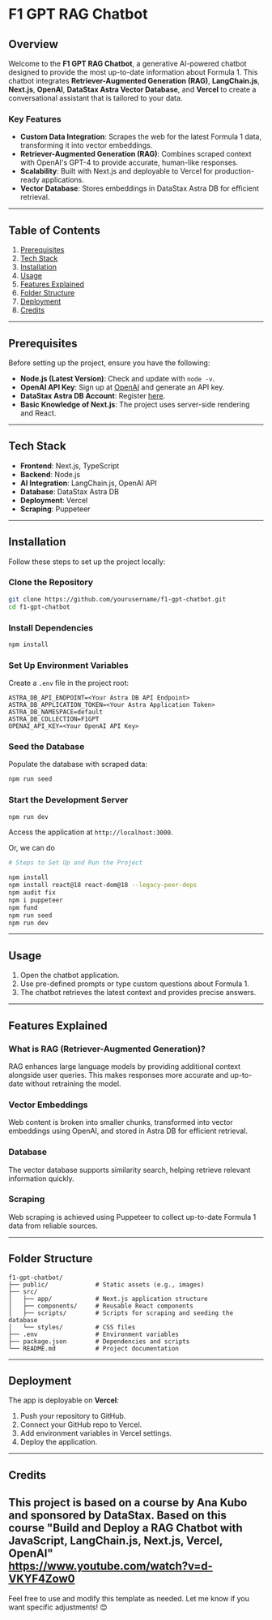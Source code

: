 # F1 GPT RAG Chatbot

## Overview

Welcome to the **F1 GPT RAG Chatbot**, a generative AI-powered chatbot designed to provide the most up-to-date information about Formula 1. This chatbot integrates **Retriever-Augmented Generation (RAG)**, **LangChain.js**, **Next.js**, **OpenAI**, **DataStax Astra Vector Database**, and **Vercel** to create a conversational assistant that is tailored to your data.

### Key Features
- **Custom Data Integration**: Scrapes the web for the latest Formula 1 data, transforming it into vector embeddings.
- **Retriever-Augmented Generation (RAG)**: Combines scraped context with OpenAI's GPT-4 to provide accurate, human-like responses.
- **Scalability**: Built with Next.js and deployable to Vercel for production-ready applications.
- **Vector Database**: Stores embeddings in DataStax Astra DB for efficient retrieval.

---

## Table of Contents
1. [Prerequisites](#prerequisites)
2. [Tech Stack](#tech-stack)
3. [Installation](#installation)
4. [Usage](#usage)
5. [Features Explained](#features-explained)
6. [Folder Structure](#folder-structure)
7. [Deployment](#deployment)
8. [Credits](#credits)

---

## Prerequisites
Before setting up the project, ensure you have the following:
- **Node.js (Latest Version)**: Check and update with `node -v`.
- **OpenAI API Key**: Sign up at [OpenAI](https://openai.com) and generate an API key.
- **DataStax Astra DB Account**: Register [here](https://www.datastax.com/astra).
- **Basic Knowledge of Next.js**: The project uses server-side rendering and React.

---

## Tech Stack
- **Frontend**: Next.js, TypeScript
- **Backend**: Node.js
- **AI Integration**: LangChain.js, OpenAI API
- **Database**: DataStax Astra DB
- **Deployment**: Vercel
- **Scraping**: Puppeteer

---

## Installation
Follow these steps to set up the project locally:

### Clone the Repository
```bash
git clone https://github.com/yourusername/f1-gpt-chatbot.git
cd f1-gpt-chatbot
```

### Install Dependencies
```bash
npm install
```

### Set Up Environment Variables
Create a `.env` file in the project root:
```env
ASTRA_DB_API_ENDPOINT=<Your Astra DB API Endpoint>
ASTRA_DB_APPLICATION_TOKEN=<Your Astra Application Token>
ASTRA_DB_NAMESPACE=default
ASTRA_DB_COLLECTION=F1GPT
OPENAI_API_KEY=<Your OpenAI API Key>
```

### Seed the Database
Populate the database with scraped data:
```bash
npm run seed
```

### Start the Development Server
```bash
npm run dev
```
Access the application at `http://localhost:3000`.  

Or, we can do


```bash
# Steps to Set Up and Run the Project

npm install 
npm install react@18 react-dom@18 --legacy-peer-deps
npm audit fix 
npm i puppeteer 
npm fund 
npm run seed        
npm run dev
```
---

## Usage
1. Open the chatbot application.
2. Use pre-defined prompts or type custom questions about Formula 1.
3. The chatbot retrieves the latest context and provides precise answers.

---

## Features Explained

### What is RAG (Retriever-Augmented Generation)?
RAG enhances large language models by providing additional context alongside user queries. This makes responses more accurate and up-to-date without retraining the model.

### Vector Embeddings
Web content is broken into smaller chunks, transformed into vector embeddings using OpenAI, and stored in Astra DB for efficient retrieval.

### Database
The vector database supports similarity search, helping retrieve relevant information quickly.

### Scraping
Web scraping is achieved using Puppeteer to collect up-to-date Formula 1 data from reliable sources.

---

## Folder Structure
```
f1-gpt-chatbot/
├── public/             # Static assets (e.g., images)
├── src/
│   ├── app/            # Next.js application structure
│   ├── components/     # Reusable React components
│   ├── scripts/        # Scripts for scraping and seeding the database
│   └── styles/         # CSS files
├── .env                # Environment variables
├── package.json        # Dependencies and scripts
└── README.md           # Project documentation
```

---

## Deployment
The app is deployable on **Vercel**:
1. Push your repository to GitHub.
2. Connect your GitHub repo to Vercel.
3. Add environment variables in Vercel settings.
4. Deploy the application.

---

## Credits
This project is based on a course by **Ana Kubo** and sponsored by **DataStax**.
Based on this course "Build and Deploy a RAG Chatbot with JavaScript, LangChain.js, Next.js, Vercel, OpenAI"  
https://www.youtube.com/watch?v=d-VKYF4Zow0
---

Feel free to use and modify this template as needed. Let me know if you want specific adjustments! 😊
